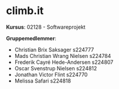# climb.it

**Kursus**: 02128 - Softwareprojekt

**Gruppemedlemmer**:
- Christian Brix Saksager s224777
- Mads Christian Wrang Nielsen s224784
- Frederik Cayré Hede-Andersen s224807
- Oscar Svenstrup Nielsen s224812
- Jonathan Victor Flint s224770
- Melissa Safari s224818
